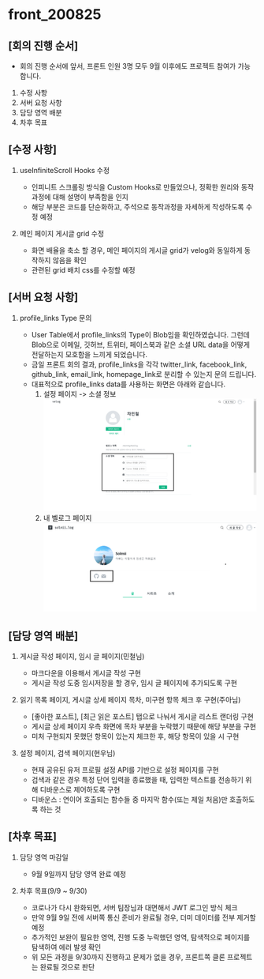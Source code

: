 # front_200825

## [회의 진행 순서]

- 회의 진행 순서에 앞서, 프론트 인원 3명 모두 9월 이후에도 프로젝트 참여가 가능합니다.

1. 수정 사항
2. 서버 요청 사항
3. 담당 영역 배분
4. 차후 목표

## [수정 사항]

1. useInfiniteScroll Hooks 수정

   - 인피니트 스크롤링 방식을 Custom Hooks로 만들었으나, 정확한 원리와 동작과정에 대해 설명이 부족함을 인지
   - 해당 부분은 코드를 단순화하고, 주석으로 동작과정을 자세하게 작성하도록 수정 예정

2. 메인 페이지 게시글 grid 수정

   - 화면 배율을 축소 할 경우, 메인 페이지의 게시글 grid가 velog와 동일하게 동작하지 않음을 확인
   - 관련된 grid 배치 css를 수정할 예정

## [서버 요청 사항]

1. profile_links Type 문의

   - User Table에서 profile_links의 Type이 Blob임을 확인하였습니다. 그런데 Blob으로 이메일, 깃허브, 트위터, 페이스북과 같은 소셜 URL data을 어떻게 전달하는지 모호함을 느끼게 되었습니다.
   - 금일 프론트 회의 결과, profile_links을 각각 twitter_link, facebook_link, github_link, email_link, homepage_link로 분리할 수 있는지 문의 드립니다.
   - 대표적으로 profile_links data를 사용하는 화면은 아래와 같습니다.
     1. 설정 페이지 -> 소셜 정보
        ![설정_소셜정보](../../img/FE/0825/설정_소셜정보.png)
     2. 내 벨로그 페이지
        ![내_벨로그](../../img/FE/0825/내_벨로그.png)

## [담당 영역 배분]

1. 게시글 작성 페이지, 임시 글 페이지(민철님)

   - 마크다운을 이용해서 게시글 작성 구현
   - 게시글 작성 도중 임시저장을 할 경우, 임시 글 페이지에 추가되도록 구현

2. 읽기 목록 페이지, 게시글 상세 페이지 목차, 미구현 항목 체크 후 구현(주아님)

   - [좋아한 포스트], [최근 읽은 포스트] 탭으로 나눠서 게시글 리스트 랜더링 구현
   - 게시글 상세 페이지 우측 화면에 목차 부분을 누락했기 때문에 해당 부분을 구현
   - 미처 구현되지 못했던 항목이 있는지 체크한 후, 해당 항목이 있을 시 구현

3. 설정 페이지, 검색 페이지(현우님)

   - 현재 공유된 유저 프로필 설정 API를 기반으로 설정 페이지를 구현
   - 검색과 같은 경우 특정 단어 입력을 종료했을 때, 입력한 텍스트를 전송하기 위해 디바운스로 제어하도록 구현
   - 디바운스 : 연이어 호출되는 함수들 중 마지막 함수(또는 제일 처음)만 호출하도록 하는 것

## [차후 목표]

1. 담당 영역 마감일

   - 9월 9일까지 담당 영역 완료 예정

2. 차후 목표(9/9 ~ 9/30)

   - 코로나가 다시 완화되면, 서버 팀장님과 대면해서 JWT 로그인 방식 체크
   - 만약 9월 9일 전에 서버쪽 통신 준비가 완료될 경우, 더미 데이터를 전부 제거할 예정
   - 추가적인 보완이 필요한 영역, 진행 도중 누락했던 영역, 탐색적으로 페이지를 탐색하여 에러 발생 확인
   - 위 모든 과정을 9/30까지 진행하고 문제가 없을 경우, 프론트쪽 클론 프로젝트는 완료될 것으로 판단
